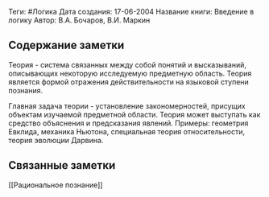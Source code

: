 Теги: #Логика
Дата создания: 17-06-2004
Название книги: Введение в логику
Автор: В.А. Бочаров, В.И. Маркин
## Содержание заметки
Теория - система связанных между собой понятий и высказываний, описывающих некоторую исследуемую предметную область. Теория является формой отражения действительности на языковой ступени познания.

Главная задача теории - установление закономерностей, присущих объектам изучаемой предметной области. Теория может выступать как средство объяснения и предсказания явлений. Примеры: геометрия Евклида, механика Ньютона, специальная теория относительности, теория эволюции Дарвина.

## Связанные заметки
[[Рациональное познание]]